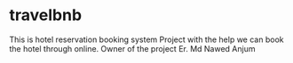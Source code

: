 # travelbnb
This is hotel reservation booking system Project with the help we can book the hotel through online.
Owner of the project Er. Md Nawed Anjum
